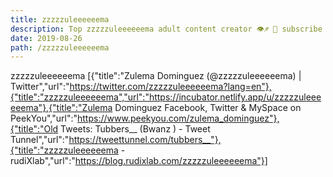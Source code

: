 ```yaml
---
title: zzzzzuleeeeeema
description: Top zzzzzuleeeeeema adult content creator 👁♐️ 👑 subscribe zzzzzuleeeeeema to my porn site below IG zzzzzuleeeeeema
date: 2019-08-26
path: /zzzzzuleeeeeema
---
```


zzzzzuleeeeeema
[{"title":"Zulema Dominguez (@zzzzzuleeeeeema) | Twitter","url":"https://twitter.com/zzzzzuleeeeeema?lang=en"},{"title":"zzzzzuleeeeeema","url":"https://incubator.netlify.app/u/zzzzzuleeeeeema"},{"title":"Zulema Dominguez Facebook, Twitter & MySpace on PeekYou","url":"https://www.peekyou.com/zulema_dominguez"},{"title":"Old Tweets: Tubbers__ (Bwanz      ) - Tweet Tunnel","url":"https://tweettunnel.com/tubbers__"},{"title":"zzzzzuleeeeeema - rudiXlab","url":"https://blog.rudixlab.com/zzzzzuleeeeeema"}]

